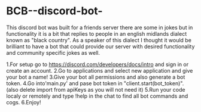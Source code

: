 # BCB--discord-bot-
This discord bot was built for a friends server there are some in jokes but in functionality it is a bit that replies to people in an english midlands dialect known as "black country".
As a speaker of this dialect I thought it would be brilliant to have a bot that could provide our server with desired functionality and community specific jokes as well.

1.For setup go to https://discord.com/developers/docs/intro and sign in or create an account.
2.Go to applications and select new application and give your bot a name!
3.Give your bot all permissions and also generate a bot token.
4.Go into'main.py' and pase bot token in "client.start(bot_token)". (also delete import from apiKeys as you will not need it)
5.Run your code localy or remotely and type !help in the chat to find all bot commands and cogs.
6.Enjoy!
